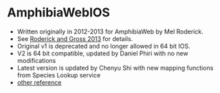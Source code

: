 # AmphibiaWebIOS
- Written originally in 2012-2013 for AmphibiaWeb by Mel Roderick.    
- See [Roderick and Gross 2013](http://www.herpetologynotes.seh-herpetology.org/Volume7_PDFs/Roderick_HerpetologyNotes_volume7_pages109-113.pdf) for details.    
- Original v1 is deprecated and no longer allowed in 64 bit IOS.
- V2 is 64 bit compatible, updated by Daniel Phiri with no new modifications
- Latest version is updated by Chenyu Shi with new mapping functions from Species Lookup service
- [other reference](https://amphibiaweb.org/about/berkeley_studenttechfund.html)
